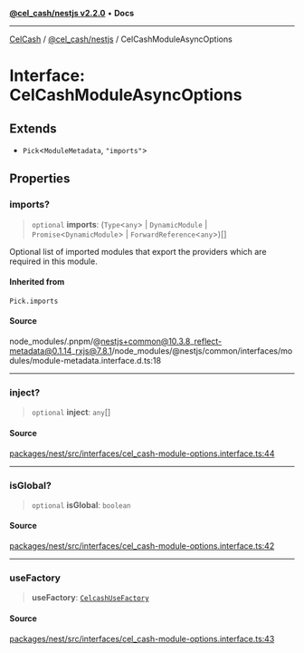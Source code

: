 [**@cel_cash/nestjs v2.2.0**](../README.md) • **Docs**

***

[CelCash](../../../packages.md) / [@cel\_cash/nestjs](../README.md) / CelCashModuleAsyncOptions

# Interface: CelCashModuleAsyncOptions

## Extends

- `Pick`\<`ModuleMetadata`, `"imports"`\>

## Properties

### imports?

> `optional` **imports**: (`Type`\<`any`\> \| `DynamicModule` \| `Promise`\<`DynamicModule`\> \| `ForwardReference`\<`any`\>)[]

Optional list of imported modules that export the providers which are
required in this module.

#### Inherited from

`Pick.imports`

#### Source

node\_modules/.pnpm/@nestjs+common@10.3.8\_reflect-metadata@0.1.14\_rxjs@7.8.1/node\_modules/@nestjs/common/interfaces/modules/module-metadata.interface.d.ts:18

***

### inject?

> `optional` **inject**: `any`[]

#### Source

[packages/nest/src/interfaces/cel\_cash-module-options.interface.ts:44](https://github.com/Pyxlab/celcash/blob/b57c7034bd65dcd5b083f272f9cfe6cc4ff73f7b/packages/nest/src/interfaces/cel_cash-module-options.interface.ts#L44)

***

### isGlobal?

> `optional` **isGlobal**: `boolean`

#### Source

[packages/nest/src/interfaces/cel\_cash-module-options.interface.ts:42](https://github.com/Pyxlab/celcash/blob/b57c7034bd65dcd5b083f272f9cfe6cc4ff73f7b/packages/nest/src/interfaces/cel_cash-module-options.interface.ts#L42)

***

### useFactory

> **useFactory**: [`CelcashUseFactory`](../type-aliases/CelcashUseFactory.md)

#### Source

[packages/nest/src/interfaces/cel\_cash-module-options.interface.ts:43](https://github.com/Pyxlab/celcash/blob/b57c7034bd65dcd5b083f272f9cfe6cc4ff73f7b/packages/nest/src/interfaces/cel_cash-module-options.interface.ts#L43)
